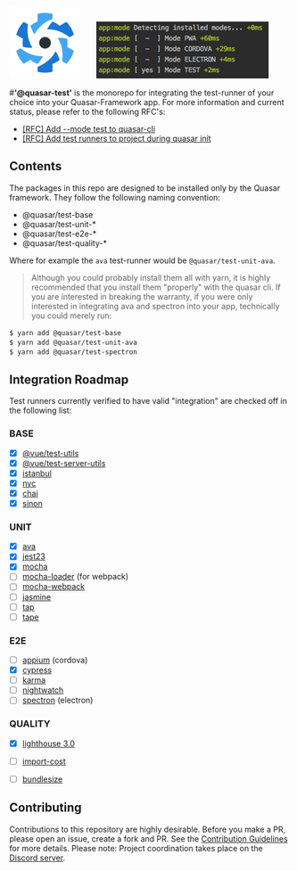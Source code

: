 ![Quasar logo](./images/quasar-logo.png) &nbsp;&nbsp;&nbsp;&nbsp;&nbsp; 
![test mode yes](./images/quasar_modes.png)

#**'@quasar-test'** 
is the monorepo for integrating the test-runner of your choice into your Quasar-Framework app. For more information and current status, please refer to the following RFC's:

- [\[RFC\] Add --mode test to quasar-cli](https://github.com/quasarframework/quasar-cli/issues/127)
- [\[RFC\] Add test runners to project during quasar init](https://github.com/quasarframework/quasar-starter-kit/issues/43)

## Contents

The packages in this repo are designed to be installed only by the Quasar framework. They follow the following naming convention: 

 - @quasar/test-base
 - @quasar/test-unit-* 
 - @quasar/test-e2e-* 
 - @quasar/test-quality-*

Where for example the `ava` test-runner would be `@quasar/test-unit-ava`. 


> Although you could probably install them all with yarn, it is highly recommended that you install them "properly" with the quasar cli. If you are interested in breaking the warranty, if you were only interested in integrating ava and spectron into your app, technically you could merely run: 

```bash
$ yarn add @quasar/test-base 
$ yarn add @quasar/test-unit-ava
$ yarn add @quasar/test-spectron
```


## Integration Roadmap
Test runners currently verified to have valid "integration" are checked off in the following list:

### BASE
- [x] [@vue/test-utils](https://vue-test-utils.vuejs.org/en/)
- [x] [@vue/test-server-utils](https://vue-test-utils.vuejs.org/en/)
- [x] [istanbul](https://istanbul.js.org/)
- [x] [nyc](https://github.com/istanbuljs/nyc)
- [x] [chai](http://www.chaijs.com/)
- [x] [sinon](http://sinonjs.org/)

### UNIT
- [x] [ava](https://github.com/avajs/ava)
- [x] [jest23](https://facebook.github.io/jest/)
- [x] [mocha](https://mochajs.org)
- [ ] [mocha-loader](https://github.com/webpack-contrib/mocha-loader) (for webpack) 
- [ ] [mocha-webpack](https://github.com/zinserjan/mocha-webpack)
- [ ] [jasmine](https://jasmine.github.io/)
- [ ] [tap](https://github.com/tapjs/node-tap)
- [ ] [tape](https://github.com/substack/tape)

### E2E
- [ ] [appium](https://github.com/appium/appium) (cordova)
- [x] [cypress](https://github.com/cypress-io/cypress)
- [ ] [karma](https://github.com/karma-runner/karma)
- [ ] [nightwatch](http://nightwatchjs.org/)
- [ ] [spectron](https://github.com/electron/spectron) (electron)

### QUALITY
- [x] [lighthouse 3.0](https://github.com/GoogleChrome/lighthouse)
- [ ] [import-cost](https://github.com/wix/import-cost/tree/master/packages/import-cost)
- [ ] [bundlesize](https://github.com/siddharthkp/bundlesize)


## Contributing
Contributions to this repository are highly desirable. Before you make a PR, please open an issue, create a fork and PR. See the [Contribution Guidelines](./.github/CONTRIBUTING.md) for more details. Please note: Project coordination takes place on the [Discord server](https://discord.gg/5TDhbDg). 
